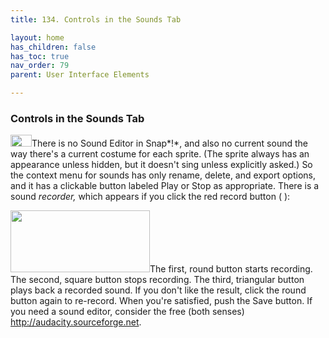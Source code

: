 ```yaml
---
title: 134. Controls in the Sounds Tab

layout: home
has_children: false
has_toc: true
nav_order: 79
parent: User Interface Elements

---
```


### Controls in the Sounds Tab

<img src="/snap-manual/assets/images/image1093.png" style="width:34px; height:19px">There is no Sound Editor in Snap*!*, and also no current
sound the way there's a current costume for each sprite. (The sprite
always has an appearance unless hidden, but it doesn't sing unless
explicitly asked.) So the context menu for sounds has only rename,
delete, and export options, and it has a clickable button labeled Play
or Stop as appropriate. There is a sound *recorder,* which appears if
you click the red record button ( ):

<img src="/snap-manual/assets/images/image1094.png" style="width:223px; height:99px">The first, round button starts recording.
The second, square button stops recording. The third, triangular button
plays back a recorded sound. If you don't like the result, click the
round button again to re-record. When you're satisfied, push the Save
button. If you need a sound editor, consider the free (both senses)
<http://audacity.sourceforge.net>.

